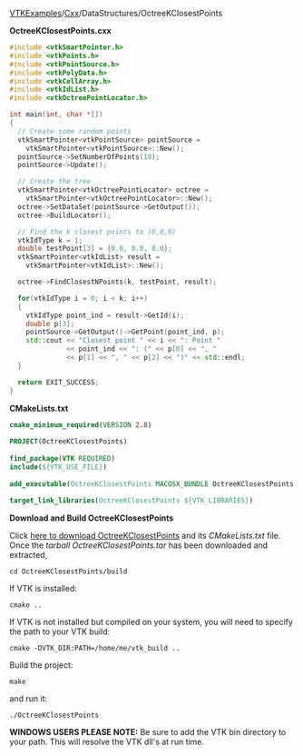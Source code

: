 [VTKExamples](/index/)/[Cxx](/Cxx)/DataStructures/OctreeKClosestPoints

**OctreeKClosestPoints.cxx**
```c++
#include <vtkSmartPointer.h>
#include <vtkPoints.h>
#include <vtkPointSource.h>
#include <vtkPolyData.h>
#include <vtkCellArray.h>
#include <vtkIdList.h>
#include <vtkOctreePointLocator.h>

int main(int, char *[])
{
  // Create some random points
  vtkSmartPointer<vtkPointSource> pointSource =
    vtkSmartPointer<vtkPointSource>::New();
  pointSource->SetNumberOfPoints(10);
  pointSource->Update();

  // Create the tree
  vtkSmartPointer<vtkOctreePointLocator> octree =
    vtkSmartPointer<vtkOctreePointLocator>::New();
  octree->SetDataSet(pointSource->GetOutput());
  octree->BuildLocator();

  // Find the k closest points to (0,0,0)
  vtkIdType k = 1;
  double testPoint[3] = {0.0, 0.0, 0.0};
  vtkSmartPointer<vtkIdList> result =
    vtkSmartPointer<vtkIdList>::New();

  octree->FindClosestNPoints(k, testPoint, result);

  for(vtkIdType i = 0; i < k; i++)
  {
    vtkIdType point_ind = result->GetId(i);
    double p[3];
    pointSource->GetOutput()->GetPoint(point_ind, p);
    std::cout << "Closest point " << i << ": Point "
              << point_ind << ": (" << p[0] << ", "
              << p[1] << ", " << p[2] << ")" << std::endl;
  }

  return EXIT_SUCCESS;
}
```
**CMakeLists.txt**
```cmake
cmake_minimum_required(VERSION 2.8)
 
PROJECT(OctreeKClosestPoints)
 
find_package(VTK REQUIRED)
include(${VTK_USE_FILE})
 
add_executable(OctreeKClosestPoints MACOSX_BUNDLE OctreeKClosestPoints.cxx)
 
target_link_libraries(OctreeKClosestPoints ${VTK_LIBRARIES})
```

**Download and Build OctreeKClosestPoints**

Click [here to download OctreeKClosestPoints](https://github.com/lorensen/VTKWikiExamplesTarballs/raw/master/OctreeKClosestPoints.tar) and its *CMakeLists.txt* file.
Once the *tarball OctreeKClosestPoints.tar* has been downloaded and extracted,
```
cd OctreeKClosestPoints/build 
```
If VTK is installed:
```
cmake ..
```
If VTK is not installed but compiled on your system, you will need to specify the path to your VTK build:
```
cmake -DVTK_DIR:PATH=/home/me/vtk_build ..
```
Build the project:
```
make
```
and run it:
```
./OctreeKClosestPoints
```
**WINDOWS USERS PLEASE NOTE:** Be sure to add the VTK bin directory to your path. This will resolve the VTK dll's at run time.

